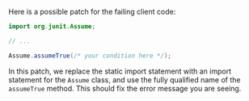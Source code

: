 Here is a possible patch for the failing client code:
```java
import org.junit.Assume;

// ...

Assume.assumeTrue(/* your condition here */);
```
In this patch, we replace the static import statement with an import statement for the `Assume` class, and use the fully qualified name of the `assumeTrue` method. This should fix the error message you are seeing.